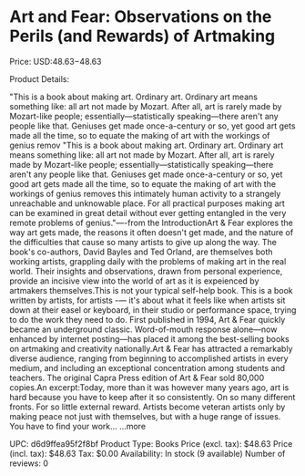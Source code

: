 # Art and Fear: Observations on the Perils (and Rewards) of Artmaking

Price: USD:$48.63-$48.63

Product Details:

"This is a book about making art. Ordinary art. Ordinary art means something like: all art not made by Mozart. After all, art is rarely made by Mozart-like people; essentially—statistically speaking—there aren't any people like that. Geniuses get made once-a-century or so, yet good art gets made all the time, so to equate the making of art with the workings of genius remov "This is a book about making art. Ordinary art. Ordinary art means something like: all art not made by Mozart. After all, art is rarely made by Mozart-like people; essentially—statistically speaking—there aren't any people like that. Geniuses get made once-a-century or so, yet good art gets made all the time, so to equate the making of art with the workings of genius removes this intimately human activity to a strangely unreachable and unknowable place. For all practical purposes making art can be examined in great detail without ever getting entangled in the very remote problems of genius."—-from the IntroductionArt & Fear explores the way art gets made, the reasons it often doesn't get made, and the nature of the difficulties that cause so many artists to give up along the way. The book's co-authors, David Bayles and Ted Orland, are themselves both working artists, grappling daily with the problems of making art in the real world. Their insights and observations, drawn from personal experience, provide an incisive view into the world of art as it is expeienced by artmakers themselves.This is not your typical self-help book. This is a book written by artists, for artists -— it's about what it feels like when artists sit down at their easel or keyboard, in their studio or performance space, trying to do the work they need to do. First published in 1994, Art & Fear quickly became an underground classic. Word-of-mouth response alone—now enhanced by internet posting—has placed it among the best-selling books on artmaking and creativity nationally.Art & Fear has attracted a remarkably diverse audience, ranging from beginning to accomplished artists in every medium, and including an exceptional concentration among students and teachers. The original Capra Press edition of Art & Fear sold 80,000 copies.An excerpt:Today, more than it was however many years ago, art is hard because you have to keep after it so consistently. On so many different fronts. For so little external reward. Artists become veteran artists only by making peace not just with themselves, but with a huge range of issues. You have to find your work... ...more

UPC: d6d9ffea95f2f8bf
Product Type: Books
Price (excl. tax): $48.63
Price (incl. tax): $48.63
Tax: $0.00
Availability: In stock (9 available)
Number of reviews: 0